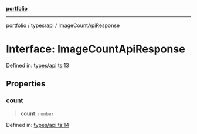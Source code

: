 [**portfolio**](../../../README.md)

***

[portfolio](../../../modules.md) / [types/api](../README.md) / ImageCountApiResponse

# Interface: ImageCountApiResponse

Defined in: [types/api.ts:13](https://github.com/tnorlund/Portfolio/blob/5973e699aa6d8ac4a7c7a1f66fe3bd1b5b6aef45/portfolio/types/api.ts#L13)

## Properties

### count

> **count**: `number`

Defined in: [types/api.ts:14](https://github.com/tnorlund/Portfolio/blob/5973e699aa6d8ac4a7c7a1f66fe3bd1b5b6aef45/portfolio/types/api.ts#L14)
